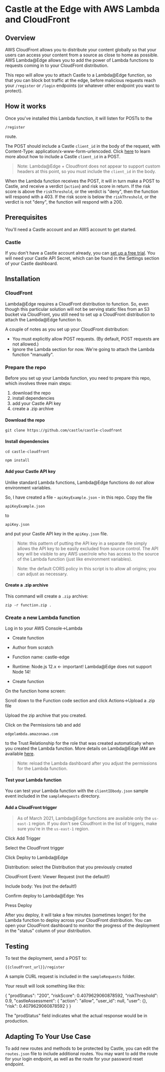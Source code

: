 # Castle at the Edge with AWS Lambda and CloudFront

## Overview

AWS CloudFront allows you to distribute your content globally so that your users can access your content from a source as close to home as possible. AWS Lambda@Edge allows you to add the power of Lambda functions to requests coming in to your CloudFront distribution.

This repo will allow you to attach Castle to a Lambda@Edge function, so that you can block bot traffic at the edge, before malicious requests reach your `/register` or `/login` endpoints (or whatever other endpoint you want to protect).

## How it works

Once you've installed this Lambda function, it will listen for POSTs to the

`/register`

route.

The POST should include a Castle `client_id` in the body of the request, with Content-Type: application/x-www-form-urlencoded. Click [here](https://docs.castle.io/preauth/) to learn more about how to include a Castle `client_id` in a POST.

> Note: Lambda@Edge + Cloudfront does not appear to support custom headers at this point, so you must include the `client_id` in the body. 

When the Lambda function receives the POST, it will in turn make a POST to Castle, and receive a verdict (`action`) and risk score in return. If the risk score is above the `riskThreshold`, or the verdict is "deny", then the function will respond with a 403. If the risk score is below the `riskThreshold`, or the verdict is not "deny", the function will respond with a 200.

## Prerequisites

You'll need a Castle account and an AWS account to get started.

### Castle

If you don't have a Castle account already, you can [set up a free trial](https://dashboard.castle.io/signup/new). You will need your Castle API Secret, which can be found in the Settings section of your Castle dashboard.

## Installation

### CloudFront

Lambda@Edge requires a CloudFront distribution to function. So, even though this particular solution will not be serving static files from an S3 bucket via CloudFront, you still need to set up a CloudFront distribution to attach the Lambda@Edge function to.

A couple of notes as you set up your CloudFront distribution:

* You must explicitly allow POST requests. (By default, POST requests are not allowed.)
* Ignore the Lambda section for now. We're going to attach the Lambda function "manually".

### Prepare the repo

Before you set up your Lambda function, you need to prepare this repo, which involves three main steps:

1. download the repo
2. install dependencies
3. add your Castle API key
4. create a .zip archive

#### Download the repo

`git clone https://github.com/castle/castle-cloudfront`

#### Install dependencies

`cd castle-cloudfront`

`npm install`

#### Add your Castle API key

Unlike standard Lambda functions, Lambda@Edge functions do *not* allow environment variables.

So, I have created a file - `apiKeyExample.json` - in this repo. Copy the file 

`apiKeyExample.json`

to

`apiKey.json`

and put your Castle API key in the `apiKey.json` file.

> Note: this pattern of putting the API key in a separate file simply allows the API key to be easily excluded from source control. The API key will be visible to any AWS user/role who has access to the source of the Lambda function (just like environment variables).

> Note: the default CORS policy in this script is to allow all origins; you can adjust as necessary.

#### Create a .zip archive

This command will create a `.zip` archive:

`zip -r function.zip .`

### Create a new Lambda function

Log in to your AWS Console->Lambda

* Create function

* Author from scratch
* Function name: castle-edge
* Runtime: Node.js 12.x <- important! Lambda@Edge does not support Node 14!

* Create function

On the function home screen:

Scroll down to the Function code section and click Actions->Upload a .zip file

Upload the zip archive that you created.

Click on the Permissions tab and add 

`edgelambda.amazonaws.com` 

to the Trust Relationship for the role that was created automatically when you created the Lambda function. More details on Lambda@Edge IAM are available [here](https://docs.aws.amazon.com/AmazonCloudFront/latest/DeveloperGuide/lambda-edge-permissions.html).

> Note: reload the Lambda dashboard after you adjust the permissions for the Lambda function.

#### Test your Lambda function

You can test your Lambda function with the `clientIDbody.json` sample event included in the `sampleRequests` directory.

#### Add a CloudFront trigger

> As of March 2021, Lambda@Edge functions are available only the `us-east-1` region. If you don't see Cloudfront in the list of triggers, make sure you're in the `us-east-1` region.

Click Add Trigger

Select the CloudFront trigger

Click Deploy to Lambda@Edge

Distribution: select the Distribution that you previously created

CloudFront Event: Viewer Request (not the default!)

Include body: Yes (not the default!)

Confirm deploy to Lambda@Edge: Yes

Press Deploy

After you deploy, it will take a few minutes (sometimes longer) for the Lambda function to deploy across your CloudFront distribution. You can open your CloudFront dashboard to monitor the progress of the deployment in the "status" column of your distribution.

## Testing

To test the deployment, send a POST to:

`{{cloudfront_url}}/register`

A sample CURL request is included in the `sampleRequests` folder.

Your result will look something like this:

{
    "prodStatus": "200",
    "riskScore": 0.4079629060878592,
    "riskThreshold": 0.9,
    "castleAssessment": {
        "action": "allow",
        "user_id": null,
        "user": {},
        "risk": 0.4079629060878592
    }
}

The "prodStatus" field indicates what the actual response would be in production.

## Adapting To Your Use Case

To add new routes and methods to be protected by Castle, you can edit the `routes.json` file to include additional routes. You may want to add the route for your login endpoint, as well as the route for your password reset endpoint.
